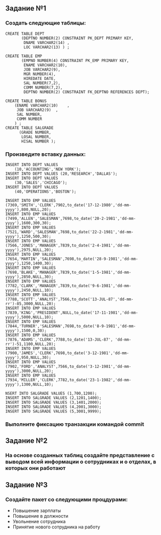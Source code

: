 ## Задание №1 
### Создать следующие таблицы:
```
CREATE TABLE DEPT
       (DEPTNO NUMBER(2) CONSTRAINT PK_DEPT PRIMARY KEY,
        DNAME VARCHAR2(14) ,
        LOC VARCHAR2(13) ) ;

CREATE TABLE EMP
       (EMPNO NUMBER(4) CONSTRAINT PK_EMP PRIMARY KEY,
        ENAME VARCHAR2(10),
        JOB VARCHAR2(9),
        MGR NUMBER(4),
        HIREDATE DATE,
        SAL NUMBER(7,2),
        COMM NUMBER(7,2),
        DEPTNO NUMBER(2) CONSTRAINT FK_DEPTNO REFERENCES DEPT);
    
CREATE TABLE BONUS
    (ENAME VARCHAR2(10)    ,
     JOB VARCHAR2(9)  ,
     SAL NUMBER,
     COMM NUMBER
    ) ;
CREATE TABLE SALGRADE
      (GRADE NUMBER,
       LOSAL NUMBER,
       HISAL NUMBER );
```
### Произведите вставку данных:
```
INSERT INTO DEPT VALUES
    (10,'ACCOUNTING','NEW YORK');
INSERT INTO DEPT VALUES (20,'RESEARCH','DALLAS');
INSERT INTO DEPT VALUES
    (30,'SALES','CHICAGO');
INSERT INTO DEPT VALUES
    (40,'OPERATIONS','BOSTON');
    
INSERT INTO EMP VALUES
(7369,'SMITH','CLERK',7902,to_date('17-12-1980','dd-mm-yyyy'),800,NULL,20);
INSERT INTO EMP VALUES
(7499,'ALLEN','SALESMAN',7698,to_date('20-2-1981','dd-mm-yyyy'),1600,300,30);
INSERT INTO EMP VALUES
(7521,'WARD','SALESMAN',7698,to_date('22-2-1981','dd-mm-yyyy'),1250,500,30);
INSERT INTO EMP VALUES
(7566,'JONES','MANAGER',7839,to_date('2-4-1981','dd-mm-yyyy'),2975,NULL,20);
INSERT INTO EMP VALUES
(7654,'MARTIN','SALESMAN',7698,to_date('28-9-1981','dd-mm-yyyy'),1250,1400,30);
INSERT INTO EMP VALUES
(7698,'BLAKE','MANAGER',7839,to_date('1-5-1981','dd-mm-yyyy'),2850,NULL,30);
INSERT INTO EMP VALUES
(7782,'CLARK','MANAGER',7839,to_date('9-6-1981','dd-mm-yyyy'),2450,NULL,10);
INSERT INTO EMP VALUES
(7788,'SCOTT','ANALYST',7566,to_date('13-JUL-87','dd-mm-rr')-85,3000,NULL,20);
INSERT INTO EMP VALUES
(7839,'KING','PRESIDENT',NULL,to_date('17-11-1981','dd-mm-yyyy'),5000,NULL,10);
INSERT INTO EMP VALUES
(7844,'TURNER','SALESMAN',7698,to_date('8-9-1981','dd-mm-yyyy'),1500,0,30);
INSERT INTO EMP VALUES
(7876,'ADAMS','CLERK',7788,to_date('13-JUL-87', 'dd-mm-rr')-51,1100,NULL,20);
INSERT INTO EMP VALUES
(7900,'JAMES','CLERK',7698,to_date('3-12-1981','dd-mm-yyyy'),950,NULL,30);
INSERT INTO EMP VALUES
(7902,'FORD','ANALYST',7566,to_date('3-12-1981','dd-mm-yyyy'),3000,NULL,20);
INSERT INTO EMP VALUES
(7934,'MILLER','CLERK',7782,to_date('23-1-1982','dd-mm-yyyy'),1300,NULL,10);

NSERT INTO SALGRADE VALUES (1,700,1200);
INSERT INTO SALGRADE VALUES (2,1201,1400);
INSERT INTO SALGRADE VALUES (3,1401,2000);
INSERT INTO SALGRADE VALUES (4,2001,3000);
INSERT INTO SALGRADE VALUES (5,3001,9999);
```
### Выполните фиксацию транзакции командой **commit**

## Задание №2
### На основе созданных таблиц создайте представление с выводом всей информации о сотрудниках и о отделах, в которых они работают

## Задание №3
### Создайте пакет со следующими процдурами:
- Повышение зарплаты
- Повышение в должности
- Увольнение сотрудника
- Принятие нового сотрудника на работу
